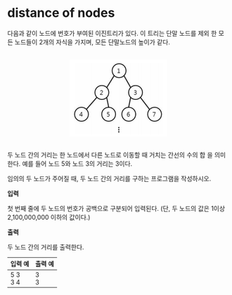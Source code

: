 distance of nodes
====================================

다음과 같이 노드에 번호가 부여된 이진트리가 있다. 이 트리는 단말 노드를 제외 한 모든 노드들이 2개의 자식을 가지며, 모든 단말노드의 높이가 같다.      

<br>
<div align="center">
<img src="./img/figure.png" align="center">
</div>
<br>

두 노드 간의 거리는 한 노드에서 다른 노드로 이동할 때 거치는 간선의 수의 합 을 의미한다. 예를 들어 노드 5와 노드 3의 거리는 3이다.         

임의의 두 노드가 주어질 때, 두 노드 간의 거리를 구하는 프로그램을 작성하시오.           


**입력** 

첫 번째 줄에 두 노드의 번호가 공백으로 구분되어 입력된다. (단, 두 노드의 값은 1이상 2,100,000,000 이하의 값이다.)                         


**출력**  

두 노드 간의 거리를 출력한다.        

| 입력 예                      |출력 예                |
|---------------------------|---------------------|
|5 3 <br> 3 4  | 3 <br> 3                 |
